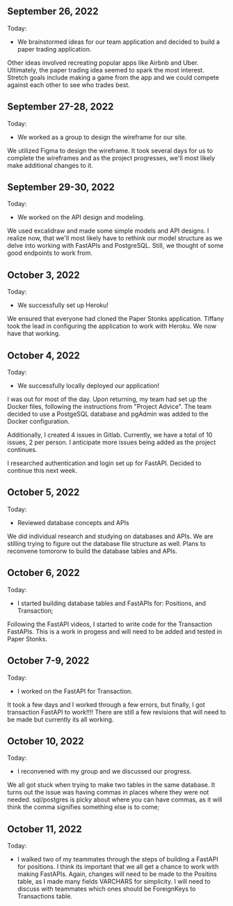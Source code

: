 ## September 26, 2022

Today:

* We brainstormed ideas for our team application and decided to build a paper trading application. 

Other ideas involved recreating popular apps like Airbnb and Uber. Ultimately, the paper trading idea seemed to spark the most interest. Stretch goals include making a game from the app and we could compete against each other to see who trades best. 


## September 27-28, 2022

Today:

* We worked as a group to design the wireframe for our site. 

We utilized Figma to design the wireframe. It took several days for us to complete the wireframes and as the project progresses, we'll most likely make additional changes to it. 


## September 29-30, 2022

Today:

* We worked on the API design and modeling.

We used excalidraw and made some simple models and API designs. I realize now, that we'll most likely have to rethink our model structure as we delve into working with FastAPIs and PostgreSQL. Still, we thought of some good endpoints to work from.


## October 3, 2022

Today:

* We successfully set up Heroku!

We ensured that everyone had cloned the Paper Stonks application. Tiffany took the lead in configuring the application to work with Heroku. We now have that working.


## October 4, 2022

Today:

* We successfully locally deployed our application!

I was out for most of the day. Upon returning, my team had set up the Docker files, following the instructions from "Project Advice". The team decided to use a PostgeSQL database and pgAdmin was added to the Docker configuration.

Additionally, I created 4 issues in Gitlab. Currently, we have a total of 10 issues, 2 per person. I anticipate more issues being added as the project continues.

I researched authentication and login set up for FastAPI. Decided to continue this next week.


## October 5, 2022

Today:

* Reviewed database concepts and APIs

We did individual research and studying on databases and APIs. We are stilling trying to figure out the database file structure as well. Plans to reconvene tomororw to build the database tables and APIs.


## October 6, 2022

Today:

* I started building database tables and FastAPIs for: Positions, and Transaction;

Following the FastAPI videos, I started to write code for the Transaction FastAPIs. This is a work in progess and will need to be added and tested in Paper Stonks.


## October 7-9, 2022

Today:

* I worked on the FastAPI for Transaction.

It took a few days and I worked through a few errors, but finally, I got transaction FastAPI to work!!!! There are still a few revisions that will need to be made but currently its all working.


## October 10, 2022

Today:

* I reconvened with my group and we discussed our progress.

We all got stuck when trying to make two tables in the same database. It turns out the issue was having commas in places where they were not needed. sql/postgres is picky about where you can have commas, as it will think the comma signifies something else is to come; 


## October 11, 2022

Today:

* I walked two of my teammates through the steps of building a FastAPI for positions. I think its important that we all get a chance to work with making FastAPIs. Again, changes will need to be made to the Positins table, as I made many fields VARCHARS for simplicity. I will need to discuss with teammates which ones should be ForeignKeys to Transactions table. 


